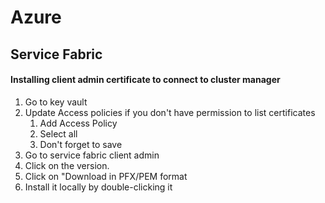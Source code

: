 # Azure

## Service Fabric

#### Installing client admin certificate to connect to cluster manager

1. Go to key vault
2. Update Access policies if you don't have permission to list certificates
   1. Add Access Policy
   2. Select all
   3. Don't forget to save
3. Go to service fabric client admin
4. Click on the version.
5. Click on "Download in PFX/PEM format
6. Install it locally by double-clicking it

